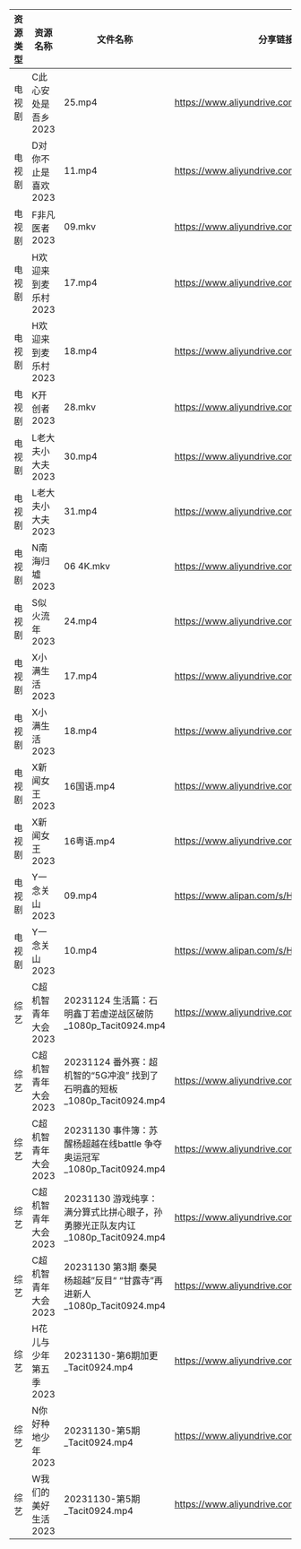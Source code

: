 | 资源类型 | 资源名称          | 文件名称                                                  | 分享链接                                      | 更新时间                |
| ---- | ------------- | ----------------------------------------------------- | ----------------------------------------- | ------------------- |
| 电视剧  | C此心安处是吾乡2023  | 25.mp4                                                | https://www.aliyundrive.com/s/QQWm5c3V9Uh | 2023-12-01 07:30:03 |
| 电视剧  | D对你不止是喜欢2023  | 11.mp4                                                | https://www.aliyundrive.com/s/MqQcSAv6wY1 | 2023-12-01 00:05:04 |
| 电视剧  | F非凡医者2023     | 09.mkv                                                | https://www.aliyundrive.com/s/CuddTpLJ9yP | 2023-12-01 07:30:06 |
| 电视剧  | H欢迎来到麦乐村2023  | 17.mp4                                                | https://www.aliyundrive.com/s/QrujKMCon12 | 2023-12-01 07:30:09 |
| 电视剧  | H欢迎来到麦乐村2023  | 18.mp4                                                | https://www.aliyundrive.com/s/QrujKMCon12 | 2023-12-01 07:30:08 |
| 电视剧  | K开创者2023      | 28.mkv                                                | https://www.aliyundrive.com/s/N2CmALY5X1B | 2023-12-01 00:05:12 |
| 电视剧  | L老大夫小大夫2023   | 30.mp4                                                | https://www.aliyundrive.com/s/GWSE766C2nF | 2023-12-01 00:05:15 |
| 电视剧  | L老大夫小大夫2023   | 31.mp4                                                | https://www.aliyundrive.com/s/GWSE766C2nF | 2023-12-01 00:05:15 |
| 电视剧  | N南海归墟2023     | 06 4K.mkv                                             | https://www.aliyundrive.com/s/osS6eneRJvi | 2023-12-01 07:30:11 |
| 电视剧  | S似火流年2023     | 24.mp4                                                | https://www.aliyundrive.com/s/UKFtN7MHpX6 | 2023-12-01 00:05:21 |
| 电视剧  | X小满生活2023     | 17.mp4                                                | https://www.aliyundrive.com/s/1NqSyazx3ao | 2023-12-01 00:05:25 |
| 电视剧  | X小满生活2023     | 18.mp4                                                | https://www.aliyundrive.com/s/1NqSyazx3ao | 2023-12-01 00:05:25 |
| 电视剧  | X新闻女王2023     | 16国语.mp4                                              | https://www.aliyundrive.com/s/pQso7VmMDJg | 2023-12-01 00:05:28 |
| 电视剧  | X新闻女王2023     | 16粤语.mp4                                              | https://www.aliyundrive.com/s/pQso7VmMDJg | 2023-12-01 00:05:28 |
| 电视剧  | Y一念关山2023     | 09.mp4                                                | https://www.alipan.com/s/H6Hj5tUTAPD      | 2023-12-01 07:30:13 |
| 电视剧  | Y一念关山2023     | 10.mp4                                                | https://www.alipan.com/s/H6Hj5tUTAPD      | 2023-12-01 07:30:13 |
| 综艺   | C超机智青年大会2023  | 20231124 生活篇：石明鑫丁若虚逆战区破防_1080p_Tacit0924.mp4          | https://www.aliyundrive.com/s/Qnyp1qPWM7Q | 2023-12-01 00:05:40 |
| 综艺   | C超机智青年大会2023  | 20231124 番外赛：超机智的“5G冲浪” 找到了石明鑫的短板_1080p_Tacit0924.mp4 | https://www.aliyundrive.com/s/Qnyp1qPWM7Q | 2023-12-01 00:05:40 |
| 综艺   | C超机智青年大会2023  | 20231130 事件簿：苏醒杨超越在线battle 争夺奥运冠军_1080p_Tacit0924.mp4 | https://www.aliyundrive.com/s/Qnyp1qPWM7Q | 2023-12-01 00:05:40 |
| 综艺   | C超机智青年大会2023  | 20231130 游戏纯享：满分算式比拼心眼子，孙勇滕光正队友内讧_1080p_Tacit0924.mp4 | https://www.aliyundrive.com/s/Qnyp1qPWM7Q | 2023-12-01 00:05:39 |
| 综艺   | C超机智青年大会2023  | 20231130 第3期 秦昊杨超越”反目“ “甘露寺”再进新人_1080p_Tacit0924.mp4  | https://www.aliyundrive.com/s/Qnyp1qPWM7Q | 2023-12-01 00:05:39 |
| 综艺   | H花儿与少年第五季2023 | 20231130-第6期加更_Tacit0924.mp4                          | https://www.aliyundrive.com/s/Rb3k2hgSjHJ | 2023-12-01 07:30:17 |
| 综艺   | N你好种地少年2023   | 20231130-第5期_Tacit0924.mp4                            | https://www.aliyundrive.com/s/ji6gfxstYFe | 2023-12-01 00:05:59 |
| 综艺   | W我们的美好生活2023  | 20231130-第5期_Tacit0924.mp4                            | https://www.aliyundrive.com/s/zAXrGigJxgY | 2023-12-01 00:06:10 |
